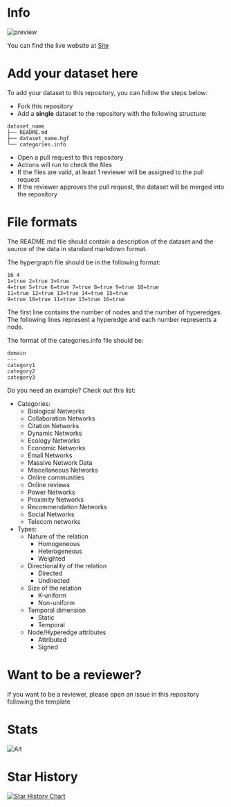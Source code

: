 # Info

![preview](https://i.ibb.co/qJbtfrS/Screenshot-2024-01-08-alle-11-54-22.png)

You can find the live website at [Site](https://hypergraphrepository.di.unisa.it/)

# Add your dataset here
To add your dataset to this repository, you can follow the steps below:
- Fork this repository
- Add a **single** dataset to the repository with the following structure:
```
dataset_name
├── README.md
├── dataset_name.hgf
└── categories.info
```
- Open a pull request to this repository
- Actions will run to check the files
- If the files are valid, at least 1 reviewer will be assigned to the pull request
- If the reviewer approves the pull request, the dataset will be merged into the repository


# File formats

The README.md file should contain a description of the dataset and the source of the data in standard markdown format.

The hypergraph file should be in the following format:
```
16 4
1=true 2=true 3=true
4=true 5=true 6=true 7=true 8=true 9=true 10=true 
11=true 12=true 13=true 14=true 15=true 
9=true 10=true 11=true 13=true 16=true
```
The first line contains the number of nodes and the number of hyperedges.
The following lines represent a hyperedge and each number represents a node.

The format of the categories.info file should be:
```
domain
---
category1
category2
category3
```

Do you need an example? Check out this list:
- Categories:
  - Biological Networks
  - Collaboration Networks
  - Citation Networks
  - Dynamic Networks
  - Ecology Networks
  - Economic Networks
  - Email Networks
  - Massive Network Data
  - Miscellaneous Networks
  - Online communities 
  - Online reviews 
  - Power Networks
  - Proximity Networks
  - Recommendation Networks
  - Social Networks
  - Telecom networks 
- Types:
  - Nature of the relation
    - Homogeneous
    - Heterogeneous
    - Weighted
  - Directionality of the relation
    - Directed
    - Undirected 
  - Size of the relation
    - K-uniform
    - Non-uniform
  - Temporal dimension
    - Static
    - Temporal
  - Node/Hyperedge attributes
    - Attributed
    - Signed
  
# Want to be a reviewer?

If you want to be a reviewer, please open an issue in this repository following the template 

# Stats

![Alt](https://repobeats.axiom.co/api/embed/6ab4b67f9c1ef80bc02370d364ef65db4ec40284.svg "Repobeats analytics image")

# Star History

[![Star History Chart](https://api.star-history.com/svg?repos=HypergraphRepository/datasets&type=Date)](https://star-history.com/#HypergraphRepository/datasets&Date)